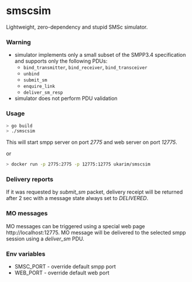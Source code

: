 # smscsim

Lightweight, zero-dependency and stupid SMSc simulator.

### Warning

* simulator implements only a small subset of the SMPP3.4 specification and supports only the following PDUs:
  - `bind_transmitter`, `bind_receiver`, `bind_transceiver`
  - `unbind`
  - `submit_sm`
  - `enquire_link`
  - `deliver_sm_resp`
* simulator does not perform PDU validation

### Usage

```bash
> go build
> ./smscsim
```

This will start smpp server on port _2775_ and web server on port _12775_.

or

```bash
> docker run -p 2775:2775 -p 12775:12775 ukarim/smscsim
```

### Delivery reports

If it was requested by _submit_sm_ packet, delivery receipt will be returned after 2 sec with a message state always set to _DELIVERED_.

### MO messages

MO messages can be triggered using a special web page http://localhost:12775.
MO message will be delivered to the selected smpp session using a _deliver_sm_ PDU.

### Env variables

* SMSC_PORT - override default smpp port
* WEB_PORT - override default web port

